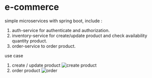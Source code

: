 # e-commerce
simple microservices with spring boot, include :
1. auth-service for authenticate and authorization.
2. inventory-service for create/update product and check availability quantity product.
3. order-service to order product.

use case
1. create / update product
   ![create product](https://github.com/user-attachments/assets/fdc48114-d9f9-419b-8695-db4f001755d8)
2. order product
   ![order](https://github.com/user-attachments/assets/02c5d164-c293-495c-abae-d334c785e349)

